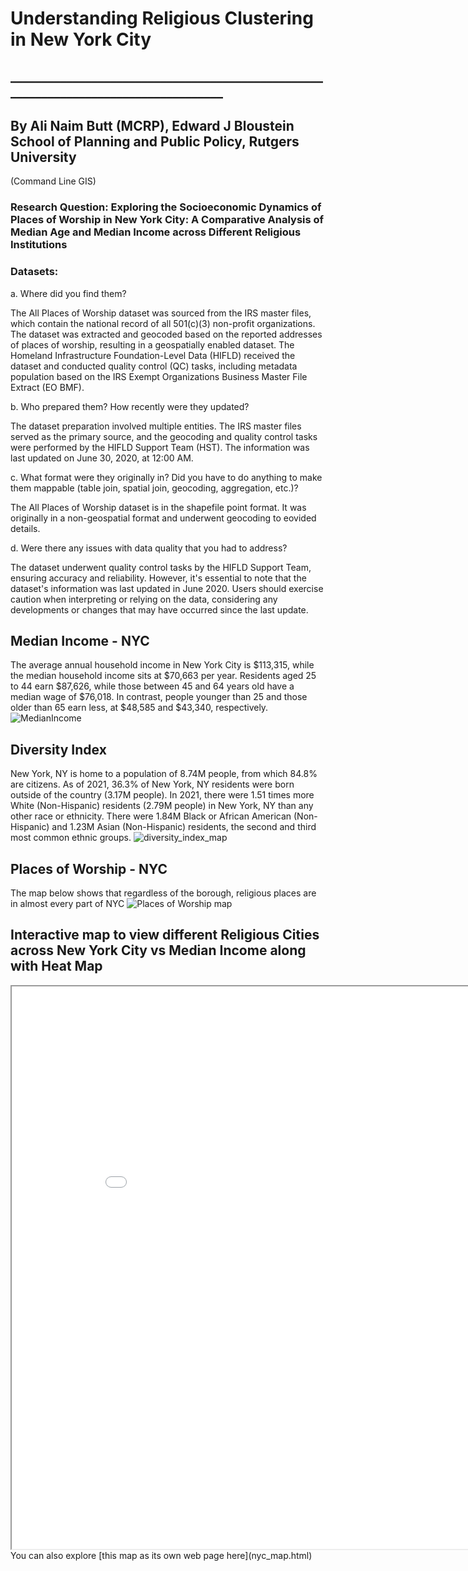 # Understanding Religious Clustering in New York City
## ____________________________________________________________________________________
## By Ali Naim Butt (MCRP), Edward J Bloustein School of Planning and Public Policy, Rutgers University 
(Command Line GIS)

### Research Question: Exploring the Socioeconomic Dynamics of Places of Worship in New York City: A Comparative Analysis of Median Age and Median Income across Different Religious Institutions

### Datasets:
a. Where did you find them?

The All Places of Worship dataset was sourced from the IRS master files, which contain the national record of all 501(c)(3) non-profit organizations. The dataset was extracted and geocoded based on the reported addresses of places of worship, resulting in a geospatially enabled dataset. The Homeland Infrastructure Foundation-Level Data (HIFLD) received the dataset and conducted quality control (QC) tasks, including metadata population based on the IRS Exempt Organizations Business Master File Extract (EO BMF).

b. Who prepared them? How recently were they updated?

The dataset preparation involved multiple entities. The IRS master files served as the primary source, and the geocoding and quality control tasks were performed by the HIFLD Support Team (HST). The information was last updated on June 30, 2020, at 12:00 AM.

c. What format were they originally in? Did you have to do anything to make them mappable (table join, spatial join, geocoding, aggregation, etc.)?

The All Places of Worship dataset is in the shapefile point format. It was originally in a non-geospatial format and underwent geocoding to eovided details.

d. Were there any issues with data quality that you had to address?

The dataset underwent quality control tasks by the HIFLD Support Team, ensuring accuracy and reliability. However, it's essential to note that the dataset's information was last updated in June 2020. Users should exercise caution when interpreting or relying on the data, considering any developments or changes that may have occurred since the last update.


## Median Income - NYC 
The average annual household income in New York City is $113,315, while the median household income sits at $70,663 per year. Residents aged 25 to 44 earn $87,626, while those between 45 and 64 years old have a median wage of $76,018. In contrast, people younger than 25 and those older than 65 earn less, at $48,585 and $43,340, respectively.
![MedianIncome](https://github.com/alinaimbutt/FinalProject_ANB/assets/70640124/6e41ac4f-3410-4e86-974b-55e0d6b4498f)


## Diversity Index
New York, NY is home to a population of 8.74M people, from which 84.8% are citizens. As of 2021, 36.3% of New York, NY residents were born outside of the country (3.17M people).
In 2021, there were 1.51 times more White (Non-Hispanic) residents (2.79M people) in New York, NY than any other race or ethnicity. There were 1.84M Black or African American (Non-Hispanic) and 1.23M
Asian (Non-Hispanic) residents, the second and third most common ethnic groups.
![diversity_index_map](https://github.com/alinaimbutt/FinalProject_ANB/assets/70640124/c7b1f61a-6a3b-4b74-9b58-a78fe5bcb446)

## Places of Worship - NYC 
The map below shows that regardless of the borough, religious places are in almost every part of NYC
![Places of Worship map](https://github.com/alinaimbutt/FinalProject_ANB/assets/70640124/49161c0c-9edc-4231-bd2d-012bc9277433)


## Interactive map to view different Religious Cities across New York City vs Median Income along with Heat Map
<iframe src='nyc_map.html' width = '900' height = '900' ></iframe>
You can also explore [this map as its own web page here](nyc_map.html)
